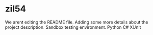 # zil54
We arent  editing the README file. Adding some more details about the project description.
Sandbox testing environment.
Python
C#
XUnit
